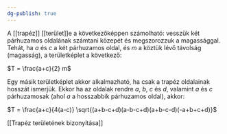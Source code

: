 ```yaml
---
dg-publish: true
---
```


A [[trapéz]] [[terület]]e a következőképpen számolható: vesszük két párhuzamos oldalának számtani közepét és megszorozzuk a magassággal. Tehát, ha $a$ és $c$ a két párhuzamos oldal, és $m$ a köztük lévő távolság (magasság), a területképlet a következő:

$T = \frac{a+c}{2} m$

Egy másik területképlet akkor alkalmazható, ha csak a trapéz oldalainak hosszát ismerjük. Ekkor ha az oldalak rendre $a$, $b$, $c$ és $d$, valamint $a$ és $c$ párhuzamosak (ahol $a$ a hosszabbik párhuzamos oldal), akkor:

$T = \frac{a+c}{4(a-c)} \sqrt{(a+b-c+d)(a-b-c+d)(a+b-c-d)(-a+b+c+d)}$

[[Trapéz területének bizonyítása]]